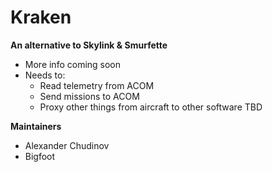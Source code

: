 # Kraken
**An alternative to Skylink & Smurfette**
- More info coming soon
- Needs to:
  - Read telemetry from ACOM
  - Send missions to ACOM
  - Proxy other things from aircraft to other software TBD

**Maintainers**
- Alexander Chudinov
- Bigfoot